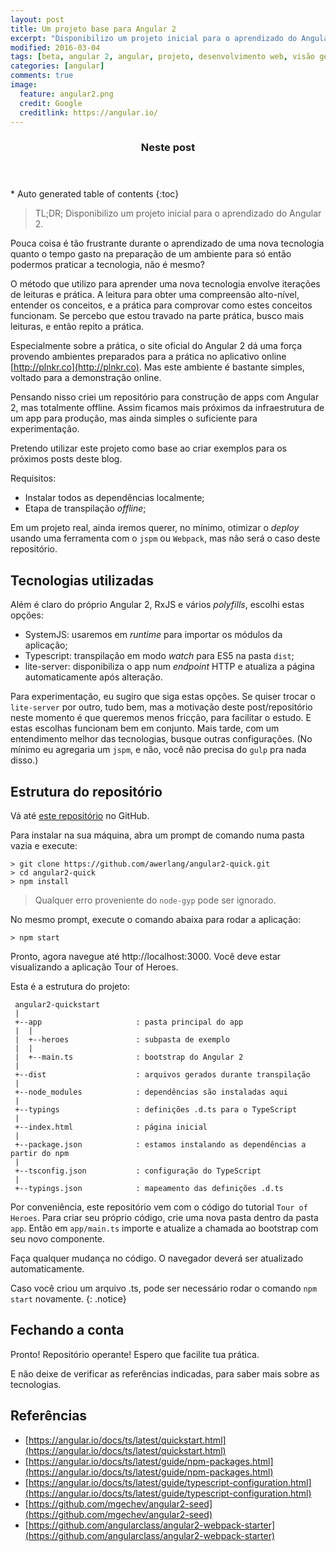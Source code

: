 ```yaml
---
layout: post
title: Um projeto base para Angular 2
excerpt: "Disponibilizo um projeto inicial para o aprendizado do Angular 2."
modified: 2016-03-04
tags: [beta, angular 2, angular, projeto, desenvolvimento web, visão geral, ajuda]
categories: [angular]
comments: true
image:
  feature: angular2.png
  credit: Google
  creditlink: https://angular.io/
---
```


<section id="table-of-contents" class="toc">
  <header>
    <h3>Neste post</h3>
  </header>
  <div id="drawer" markdown="1">
  *  Auto generated table of contents
  {:toc}
  </div>
</section><!-- /#table-of-contents -->

> TL;DR; Disponibilizo um projeto inicial para o aprendizado do Angular 2.

Pouca coisa é tão frustrante durante o aprendizado de uma nova tecnologia quanto o tempo gasto na preparação de um ambiente para só então podermos praticar a tecnologia, não é mesmo?

O método que utilizo para aprender uma nova tecnologia envolve iterações de leituras e prática. A leitura para obter uma compreensão alto-nível, entender os conceitos, e a prática para comprovar como estes conceitos funcionam. Se percebo que estou travado na parte prática, busco mais leituras, e então repito a prática.   

Especialmente sobre a prática, o site oficial do Angular 2 dá uma força provendo ambientes preparados para a prática no aplicativo online [http://plnkr.co](http://plnkr.co). Mas este ambiente é bastante simples, voltado para a demonstração online.

Pensando nisso criei um repositório para construção de apps com Angular 2, mas totalmente offline. Assim ficamos mais próximos da infraestrutura de um app para produção, mas ainda simples o suficiente para experimentação.

Pretendo utilizar este projeto como base ao criar exemplos para os próximos posts deste blog.

Requisitos:

* Instalar todos as dependências localmente;
* Etapa de transpilação *offline*;

Em um projeto real, ainda iremos querer, no mínimo, otimizar o *deploy* usando uma ferramenta com o `jspm` ou `Webpack`, mas não será o caso deste repositório.

## Tecnologias utilizadas

Além é claro do próprio Angular 2, RxJS e vários *polyfills*, escolhi estas opções:

* SystemJS: usaremos em *runtime* para importar os módulos da aplicação;
* Typescript: transpilação em modo *watch* para ES5 na pasta `dist`;
* lite-server: disponibiliza o app num *endpoint* HTTP e atualiza a página automaticamente após alteração.

Para experimentação, eu sugiro que siga estas opções. Se quiser trocar o `lite-server` por outro, tudo bem, mas a motivação deste post/repositório neste momento é que queremos menos fricção, para facilitar o estudo. E estas escolhas funcionam bem em conjunto. Mais tarde, com um entendimento melhor das tecnologias, busque outras configurações. (No mínimo eu agregaria um `jspm`, e não, você não precisa do `gulp` pra nada disso.)

## Estrutura do repositório

Vá até [este repositório](https://github.com/awerlang/angular2-quick) no GitHub.

Para instalar na sua máquina, abra um prompt de comando numa pasta vazia e execute:

```
> git clone https://github.com/awerlang/angular2-quick.git
> cd angular2-quick
> npm install
```

> Qualquer erro proveniente do `node-gyp` pode ser ignorado.

No mesmo prompt, execute o comando abaixa para rodar a aplicação:

```
> npm start
```

Pronto, agora navegue até http://localhost:3000. Você deve estar visualizando a aplicação Tour of Heroes.

Esta é a estrutura do projeto:

```
 angular2-quickstart
 |
 +--app                     : pasta principal do app
 |  |
 |  +--heroes               : subpasta de exemplo
 |  |
 |  +--main.ts              : bootstrap do Angular 2
 |
 +--dist                    : arquivos gerados durante transpilação
 |
 +--node_modules            : dependências são instaladas aqui
 |
 +--typings                 : definições .d.ts para o TypeScript
 |
 +--index.html              : página inicial
 |
 +--package.json            : estamos instalando as dependências a partir do npm
 |
 +--tsconfig.json           : configuração do TypeScript
 |
 +--typings.json            : mapeamento das definições .d.ts
```

Por conveniência, este repositório vem com o código do tutorial `Tour of Heroes`. Para criar seu próprio código, crie uma nova pasta dentro da pasta `app`. Então em `app/main.ts` importe e atualize a chamada ao bootstrap com seu novo componente.  

Faça qualquer mudança no código. O navegador deverá ser atualizado automaticamente.

Caso você criou um arquivo .ts, pode ser necessário rodar o comando `npm start` novamente.
{: .notice} 

## Fechando a conta

Pronto! Repositório operante! Espero que facilite tua prática.

E não deixe de verificar as referências indicadas, para saber mais sobre as tecnologias.

## Referências

* [https://angular.io/docs/ts/latest/quickstart.html](https://angular.io/docs/ts/latest/quickstart.html)
* [https://angular.io/docs/ts/latest/guide/npm-packages.html](https://angular.io/docs/ts/latest/guide/npm-packages.html)
* [https://angular.io/docs/ts/latest/guide/typescript-configuration.html](https://angular.io/docs/ts/latest/guide/typescript-configuration.html)
* [https://github.com/mgechev/angular2-seed](https://github.com/mgechev/angular2-seed)
* [https://github.com/angularclass/angular2-webpack-starter](https://github.com/angularclass/angular2-webpack-starter)